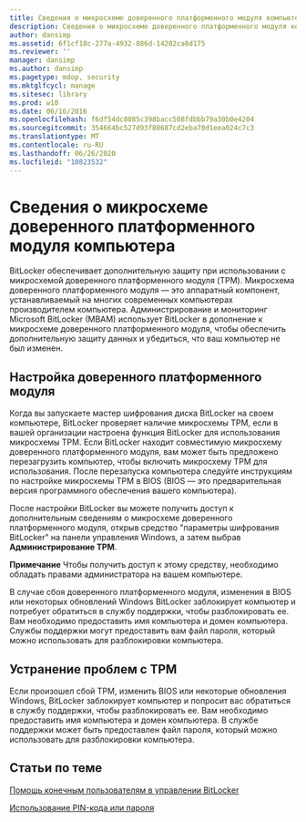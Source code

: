 ```yaml
---
title: Сведения о микросхеме доверенного платформенного модуля компьютера
description: Сведения о микросхеме доверенного платформенного модуля компьютера
author: dansimp
ms.assetid: 6f1cf18c-277a-4932-886d-14202ca8d175
ms.reviewer: ''
manager: dansimp
ms.author: dansimp
ms.pagetype: mdop, security
ms.mktglfcycl: manage
ms.sitesec: library
ms.prod: w10
ms.date: 06/16/2016
ms.openlocfilehash: f6df54dc8085c398bacc508fdbbb79a30b0e4204
ms.sourcegitcommit: 354664bc527d93f80687cd2eba70d1eea024c7c3
ms.translationtype: MT
ms.contentlocale: ru-RU
ms.lasthandoff: 06/26/2020
ms.locfileid: "10823532"
---
```

# Сведения о микросхеме доверенного платформенного модуля компьютера


BitLocker обеспечивает дополнительную защиту при использовании с микросхемой доверенного платформенного модуля (TPM). Микросхема доверенного платформенного модуля — это аппаратный компонент, устанавливаемый на многих современных компьютерах производителем компьютера. Администрирование и мониторинг Microsoft BitLocker (MBAM) использует BitLocker в дополнение к микросхеме доверенного платформенного модуля, чтобы обеспечить дополнительную защиту данных и убедиться, что ваш компьютер не был изменен.

## Настройка доверенного платформенного модуля


Когда вы запускаете мастер шифрования диска BitLocker на своем компьютере, BitLocker проверяет наличие микросхемы TPM, если в вашей организации настроена функция BitLocker для использования микросхемы TPM. Если BitLocker находит совместимую микросхему доверенного платформенного модуля, вам может быть предложено перезагрузить компьютер, чтобы включить микросхему TPM для использования. После перезапуска компьютера следуйте инструкциям по настройке микросхемы TPM в BIOS (BIOS — это предварительная версия программного обеспечения вашего компьютера).

После настройки BitLocker вы можете получить доступ к дополнительным сведениям о микросхеме доверенного платформенного модуля, открыв средство "параметры шифрования BitLocker" на панели управления Windows, а затем выбрав **Администрирование TPM**.

**Примечание**  Чтобы получить доступ к этому средству, необходимо обладать правами администратора на вашем компьютере.

 

В случае сбоя доверенного платформенного модуля, изменения в BIOS или некоторых обновлений Windows BitLocker заблокирует компьютер и потребует обратиться в службу поддержки, чтобы разблокировать ее. Вам необходимо предоставить имя компьютера и домен компьютера. Службы поддержки могут предоставить вам файл пароля, который можно использовать для разблокировки компьютера.

## Устранение проблем с TPM


Если произошел сбой TPM, изменить BIOS или некоторые обновления Windows, BitLocker заблокирует компьютер и попросит вас обратиться в службу поддержки, чтобы разблокировать ее. Вам необходимо предоставить имя компьютера и домен компьютера. В службе поддержки может быть предоставлен файл пароля, который можно использовать для разблокировки компьютера.

## Статьи по теме


[Помощь конечным пользователям в управлении BitLocker](helping-end-users-manage-bitlocker.md)

[Использование PIN-кода или пароля](using-your-pin-or-password.md)

 

 





